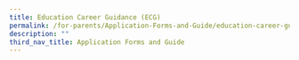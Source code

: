 ```yaml
---
title: Education Career Guidance (ECG)
permalink: /for-parents/Application-Forms-and-Guide/education-career-guidance-ecg/
description: ""
third_nav_title: Application Forms and Guide
---
```

